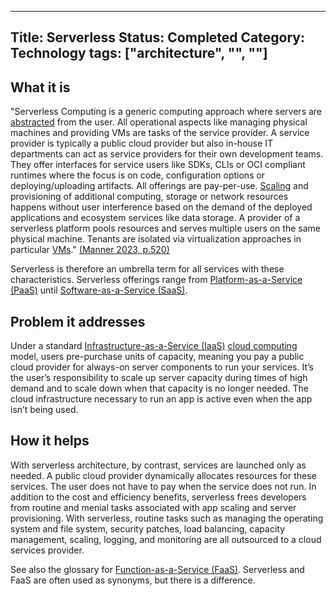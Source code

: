
---
Title: Serverless
Status: Completed
Category: Technology
tags: ["architecture", "", ""]
---

## What it is

"Serverless Computing is a generic computing approach where servers are [abstracted](/abstraction/) from the user.
All operational aspects like managing physical machines and providing VMs are tasks of the service provider.
A service provider is typically a public cloud provider but also in-house IT departments can act as service providers for their own development teams.
They offer interfaces for service users like SDKs, CLIs or OCI compliant runtimes where the focus is on code, configuration options or deploying/uploading artifacts.
All offerings are pay-per-use.
[Scaling](/scalability/) and provisioning of additional computing, storage or network resources happens without user interference based on the demand of the deployed applications and ecosystem services like data storage.
A provider of a serverless platform pools resources and serves multiple users on the same physical machine.
Tenants are isolated via virtualization approaches in particular [VMs](/virtual-machine/)." [(Manner 2023, p.520)](https://doi.org/10.1109/CLOUD60044.2023.00068)

Serverless is therefore an umbrella term for all services with these characteristics.
Serverless offerings range from [Platform-as-a-Service (PaaS)](/platform-as-a-service/) until [Software-as-a-Service (SaaS)](/software-as-a-service/).

## Problem it addresses

Under a standard [Infrastructure-as-a-Service (IaaS)](/infrastructure-as-a-service/) [cloud computing](/cloud-computing/) model,
users pre-purchase units of capacity, meaning you pay a public cloud provider for always-on server components to run your services.
It’s the user’s responsibility to scale up server capacity during times of high demand and
to scale down when that capacity is no longer needed.
The cloud infrastructure necessary to run an app is active even when the app isn’t being used.

## How it helps

With serverless architecture, by contrast, services are launched only as needed.
A public cloud provider dynamically allocates resources for these services.
The user does not have to pay when the service does not run.
In addition to the cost and efficiency benefits,
serverless frees developers from routine and menial tasks associated with app scaling and server provisioning.
With serverless, routine tasks such as managing the operating system and file system, security patches,
load balancing, capacity management, scaling, logging, and monitoring are all outsourced to a cloud services provider.

See also the glossary for [Function-as-a-Service (FaaS)](/function-as-a-service/).
Serverless and FaaS are often used as synonyms, but there is a difference.
